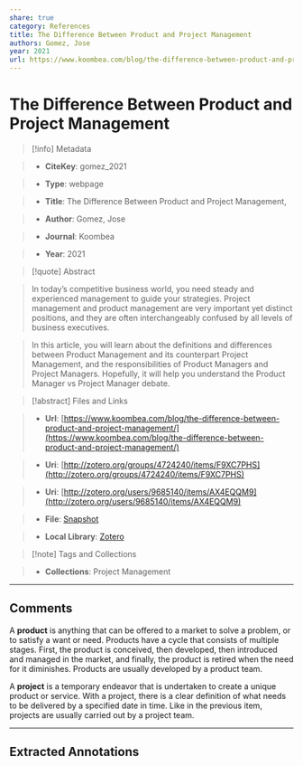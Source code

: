 ```yaml
---
share: true
category: References
title: The Difference Between Product and Project Management
authors: Gomez, Jose
year: 2021
url: https://www.koombea.com/blog/the-difference-between-product-and-project-management/
---
```

  
# The Difference Between Product and Project Management  
  
> [!info] Metadata  
> - **CiteKey**: gomez_2021  
> - **Type**: webpage  
> - **Title**: The Difference Between Product and Project Management,   
> - **Author**: Gomez, Jose  
> - **Journal**: Koombea   
> - **Year**: 2021   
  
> [!quote] Abstract  
> In today’s competitive business world, you need steady and experienced management to guide your strategies. Project management and product management are very important yet distinct positions, and they are often interchangeably confused by all levels of business executives.  
>   
> In this article, you will learn about the definitions and differences between Product Management and its counterpart Project Management, and the responsibilities of Product Managers and Project Managers. Hopefully, it will help you understand the Product Manager vs Project Manager debate.  
  
> [!abstract] Files and Links  
> - **Url**: [https://www.koombea.com/blog/the-difference-between-product-and-project-management/](https://www.koombea.com/blog/the-difference-between-product-and-project-management/)  
> - **Uri**: [http://zotero.org/groups/4724240/items/F9XC7PHS](http://zotero.org/groups/4724240/items/F9XC7PHS)  
> - **Uri**: [http://zotero.org/users/9685140/items/AX4EQQM9](http://zotero.org/users/9685140/items/AX4EQQM9)  
> - **File**: [Snapshot](file://C:%5CUsers%5C20003936%5CZotero%5Cstorage%5CTKBHY9MM%5Cthe-difference-between-product-and-project-management.html)  
> - **Local Library**: [Zotero]((zotero://select/library/items/AX4EQQM9))  
  
> [!note] Tags and Collections  
> - **Collections**: Project Management  
  
----  
  
## Comments  
A **product** is anything that can be offered to a market to solve a problem, or to satisfy a want or need. Products have a cycle that consists of multiple stages. First, the product is conceived, then developed, then introduced and managed in the market, and finally, the product is retired when the need for it diminishes. Products are usually developed by a product team.  
A **project** is a temporary endeavor that is undertaken to create a unique product or service. With a project, there is a clear definition of what needs to be delivered by a specified date in time. Like in the previous item, projects are usually carried out by a project team.  
  
  
  
----  
  
## Extracted Annotations  
  
